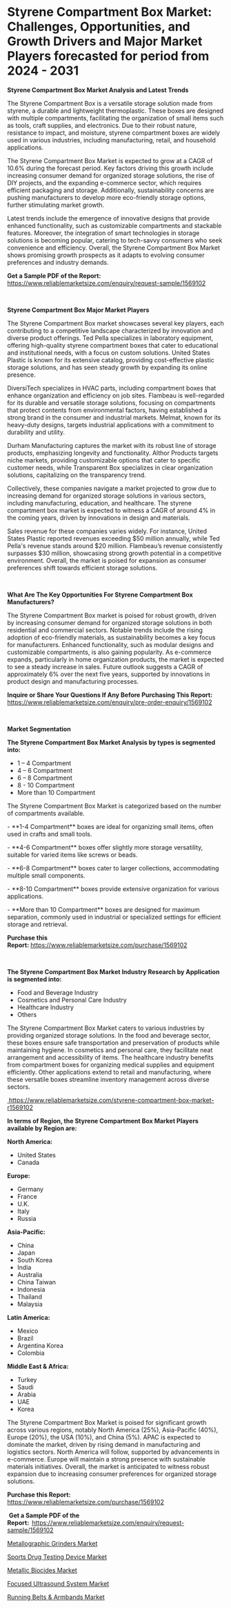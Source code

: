 <p><h1>Styrene Compartment Box Market: Challenges, Opportunities, and Growth Drivers and Major Market Players forecasted for period from 2024 - 2031</h1></p><p><strong>Styrene Compartment Box Market Analysis and Latest Trends</strong></p>
<p><p>The Styrene Compartment Box is a versatile storage solution made from styrene, a durable and lightweight thermoplastic. These boxes are designed with multiple compartments, facilitating the organization of small items such as tools, craft supplies, and electronics. Due to their robust nature, resistance to impact, and moisture, styrene compartment boxes are widely used in various industries, including manufacturing, retail, and household applications.</p><p>The Styrene Compartment Box Market is expected to grow at a CAGR of 10.6% during the forecast period. Key factors driving this growth include increasing consumer demand for organized storage solutions, the rise of DIY projects, and the expanding e-commerce sector, which requires efficient packaging and storage. Additionally, sustainability concerns are pushing manufacturers to develop more eco-friendly storage options, further stimulating market growth.</p><p>Latest trends include the emergence of innovative designs that provide enhanced functionality, such as customizable compartments and stackable features. Moreover, the integration of smart technologies in storage solutions is becoming popular, catering to tech-savvy consumers who seek convenience and efficiency. Overall, the Styrene Compartment Box Market shows promising growth prospects as it adapts to evolving consumer preferences and industry demands.</p></p>
<p><strong>Get a Sample PDF of the Report:&nbsp;</strong> <a href="https://www.reliablemarketsize.com/enquiry/request-sample/1569102?utm_campaign=1506&utm_medium=2&utm_source=Github&utm_content=ia&utm_term=14102024&utm_id=styrene-compartment-box">https://www.reliablemarketsize.com/enquiry/request-sample/1569102</a></p>
<p>&nbsp;</p>
<p><strong>Styrene Compartment Box Major Market Players</strong></p>
<p><p>The Styrene Compartment Box market showcases several key players, each contributing to a competitive landscape characterized by innovation and diverse product offerings. Ted Pella specializes in laboratory equipment, offering high-quality styrene compartment boxes that cater to educational and institutional needs, with a focus on custom solutions. United States Plastic is known for its extensive catalog, providing cost-effective plastic storage solutions, and has seen steady growth by expanding its online presence.</p><p>DiversiTech specializes in HVAC parts, including compartment boxes that enhance organization and efficiency on job sites. Flambeau is well-regarded for its durable and versatile storage solutions, focusing on compartments that protect contents from environmental factors, having established a strong brand in the consumer and industrial markets. Melmat, known for its heavy-duty designs, targets industrial applications with a commitment to durability and utility.</p><p>Durham Manufacturing captures the market with its robust line of storage products, emphasizing longevity and functionality. Althor Products targets niche markets, providing customizable options that cater to specific customer needs, while Transparent Box specializes in clear organization solutions, capitalizing on the transparency trend.</p><p>Collectively, these companies navigate a market projected to grow due to increasing demand for organized storage solutions in various sectors, including manufacturing, education, and healthcare. The styrene compartment box market is expected to witness a CAGR of around 4% in the coming years, driven by innovations in design and materials.</p><p>Sales revenue for these companies varies widely. For instance, United States Plastic reported revenues exceeding $50 million annually, while Ted Pella's revenue stands around $20 million. Flambeau’s revenue consistently surpasses $30 million, showcasing strong growth potential in a competitive environment. Overall, the market is poised for expansion as consumer preferences shift towards efficient storage solutions.</p></p>
<p>&nbsp;</p>
<p><strong>What Are The Key Opportunities For Styrene Compartment Box Manufacturers?</strong></p>
<p><p>The Styrene Compartment Box market is poised for robust growth, driven by increasing consumer demand for organized storage solutions in both residential and commercial sectors. Notable trends include the rising adoption of eco-friendly materials, as sustainability becomes a key focus for manufacturers. Enhanced functionality, such as modular designs and customizable compartments, is also gaining popularity. As e-commerce expands, particularly in home organization products, the market is expected to see a steady increase in sales. Future outlook suggests a CAGR of approximately 6% over the next five years, supported by innovations in product design and manufacturing processes.</p></p>
<p><strong>Inquire or Share Your Questions If Any Before Purchasing This Report:</strong> <a href="https://www.reliablemarketsize.com/enquiry/pre-order-enquiry/1569102?utm_campaign=1506&utm_medium=2&utm_source=Github&utm_content=ia&utm_term=14102024&utm_id=styrene-compartment-box">https://www.reliablemarketsize.com/enquiry/pre-order-enquiry/1569102</a></p>
<p>&nbsp;</p>
<p><strong>Market Segmentation</strong></p>
<p><strong>The Styrene Compartment Box Market Analysis by types is segmented into:</strong></p>
<p><ul><li>1 – 4 Compartment</li><li>4 – 6 Compartment</li><li>6 – 8 Compartment</li><li>8 - 10 Compartment</li><li>More than 10 Compartment</li></ul></p>
<p><p>The Styrene Compartment Box Market is categorized based on the number of compartments available. </p><p>- **1-4 Compartment** boxes are ideal for organizing small items, often used in crafts and small tools. </p><p>- **4-6 Compartment** boxes offer slightly more storage versatility, suitable for varied items like screws or beads. </p><p>- **6-8 Compartment** boxes cater to larger collections, accommodating multiple small components. </p><p>- **8-10 Compartment** boxes provide extensive organization for various applications. </p><p>- **More than 10 Compartment** boxes are designed for maximum separation, commonly used in industrial or specialized settings for efficient storage and retrieval.</p></p>
<p><strong>Purchase this Report:&nbsp;</strong><a href="https://www.reliablemarketsize.com/purchase/1569102?utm_campaign=1506&utm_medium=2&utm_source=Github&utm_content=ia&utm_term=14102024&utm_id=styrene-compartment-box">https://www.reliablemarketsize.com/purchase/1569102</a></p>
<p>&nbsp;</p>
<p><strong>The Styrene Compartment Box Market Industry Research by Application is segmented into:</strong></p>
<p><ul><li>Food and Beverage Industry</li><li>Cosmetics and Personal Care Industry</li><li>Healthcare Industry</li><li>Others</li></ul></p>
<p><p>The Styrene Compartment Box Market caters to various industries by providing organized storage solutions. In the food and beverage sector, these boxes ensure safe transportation and preservation of products while maintaining hygiene. In cosmetics and personal care, they facilitate neat arrangement and accessibility of items. The healthcare industry benefits from compartment boxes for organizing medical supplies and equipment efficiently. Other applications extend to retail and manufacturing, where these versatile boxes streamline inventory management across diverse sectors.</p></p>
<p><a href="https://www.reliablemarketsize.com/styrene-compartment-box-market-r1569102?utm_campaign=1506&utm_medium=2&utm_source=Github&utm_content=ia&utm_term=14102024&utm_id=styrene-compartment-box">&nbsp;https://www.reliablemarketsize.com/styrene-compartment-box-market-r1569102</a></p>
<p><strong>In terms of Region, the Styrene Compartment Box Market Players available by Region are:</strong></p>
<p>
    <p> <strong> North America: </strong>
        <ul>
            <li>United States</li>
            <li>Canada</li>
        </ul>
        </p> 
    <p> <strong> Europe: </strong>
        <ul>
            <li>Germany</li>
            <li>France</li>
            <li>U.K.</li>
            <li>Italy</li>
            <li>Russia</li>
        </ul>
        </p> 
    <p> <strong> Asia-Pacific: </strong>
        <ul>
            <li>China</li>
            <li>Japan</li>
            <li>South Korea</li>
            <li>India</li>
            <li>Australia</li>
            <li>China Taiwan</li>
            <li>Indonesia</li>
            <li>Thailand</li>
            <li>Malaysia</li>
        </ul>
        </p> 
    <p> <strong> Latin America: </strong>
        <ul>
            <li>Mexico</li>
            <li>Brazil</li>
            <li>Argentina Korea</li>
            <li>Colombia</li>
        </ul>
        </p> 
    <p> <strong> Middle East & Africa: </strong>
        <ul>
            <li>Turkey</li>
            <li>Saudi</li>
            <li>Arabia</li>
            <li>UAE</li>
            <li>Korea</li>
        </ul>
    </p>
    </p>
<p><p>The Styrene Compartment Box Market is poised for significant growth across various regions, notably North America (25%), Asia-Pacific (40%), Europe (20%), the USA (10%), and China (5%). APAC is expected to dominate the market, driven by rising demand in manufacturing and logistics sectors. North America will follow, supported by advancements in e-commerce. Europe will maintain a strong presence with sustainable materials initiatives. Overall, the market is anticipated to witness robust expansion due to increasing consumer preferences for organized storage solutions.</p></p>
<p><strong>Purchase this Report: </strong><a href="https://www.reliablemarketsize.com/purchase/1569102?utm_campaign=1506&utm_medium=2&utm_source=Github&utm_content=ia&utm_term=14102024&utm_id=styrene-compartment-box">https://www.reliablemarketsize.com/purchase/1569102</a></p>
<p>&nbsp;<strong>Get a Sample PDF of the Report:&nbsp;&nbsp;</strong><a href="https://www.reliablemarketsize.com/enquiry/request-sample/1569102?utm_campaign=1506&utm_medium=2&utm_source=Github&utm_content=ia&utm_term=14102024&utm_id=styrene-compartment-box">https://www.reliablemarketsize.com/enquiry/request-sample/1569102</a></p>
<p><strong></strong></p>
<p><p><a href="https://www.linkedin.com/pulse/metallographic-grinders-market-size-segmentation-trends-pxijc?trk=public_post_embed_feed-article-content&utm_campaign=1506&utm_medium=2&utm_source=Github&utm_content=ia&utm_term=14102024&utm_id=styrene-compartment-box">Metallographic Grinders Market</a></p><p><a href="https://github.com/ton043knutt/Market-Research-Report-List-1/blob/main/sports-drug-testing-device-market.md?utm_campaign=1506&utm_medium=2&utm_source=Github&utm_content=ia&utm_term=14102024&utm_id=styrene-compartment-box">Sports Drug Testing Device Market</a></p><p><a href="https://www.linkedin.com/pulse/emerging-metallic-biocides-market-opportunities-analysis-pqmwc?trk=public_post_embed_feed-article-content&utm_campaign=1506&utm_medium=2&utm_source=Github&utm_content=ia&utm_term=14102024&utm_id=styrene-compartment-box">Metallic Biocides Market</a></p><p><a href="https://github.com/allamcryd/Market-Research-Report-List-1/blob/main/focused-ultrasound-system-market.md?utm_campaign=1506&utm_medium=2&utm_source=Github&utm_content=ia&utm_term=14102024&utm_id=styrene-compartment-box">Focused Ultrasound System Market</a></p><p><a href="https://www.linkedin.com/pulse/running-belts-armbands-market-global-insights-regional-ni7zc?trk=public_post_embed_feed-article-content&utm_campaign=1506&utm_medium=2&utm_source=Github&utm_content=ia&utm_term=14102024&utm_id=styrene-compartment-box">Running Belts & Armbands Market</a></p></p>
